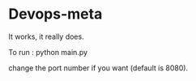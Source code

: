 # Devops-meta


It works, it really does. 

To run : python main.py

change the port number if you want (default is 8080).
